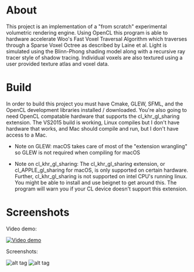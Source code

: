 
# About

This project is an implementation of a "from scratch" experimental volumetric rendering engine. Using OpenCL this program is able to hardware accelerate Woo's Fast Voxel Traversal Algorithm which traverses through a Sparse Voxel Octree as described by Laine et al. Light is simulated using the Blinn-Phong shading model along with a recursive ray tracer style of shadow tracing. Individual voxels are also textured using a user provided texture atlas and voxel data.

# Build

In order to build this project you must have Cmake, GLEW, SFML, and the OpenCL development libraries installed / downloaded. You're also going to need OpenCL compatable hardware that supports the cl_khr_gl_sharing extension. The VS2015 build is working, Linux compiles but I don't have hardware that works, and Mac should compile and run, but I don't have access to a Mac.

* Note on GLEW: macOS takes care of most of the "extension wrangling" so GLEW is not required when compiling for macOS

* Note on cl_khr_gl_sharing: The cl_khr_gl_sharing extension, or cl_APPLE_gl_sharing for macOS, is only supported on certain hardware. Further, cl_khr_gl_sharing is not supported on intel CPU's running linux. You might be able to install and use beignet to get around this. The program will warn you if your CL device doesn't support this extension.

# Screenshots

Video demo:

[![Video demo](http://img.youtube.com/vi/DHcg2ZKend0/0.jpg)](http://www.youtube.com/watch?v=DHcg2ZKend0)

Screenshots:

![alt tag](https://github.com/MitchellHansen/voxel-raycaster/blob/master/assets/screenshot1.png)
![alt tag](https://github.com/MitchellHansen/voxel-raycaster/blob/master/assets/screenshot.PNG)
